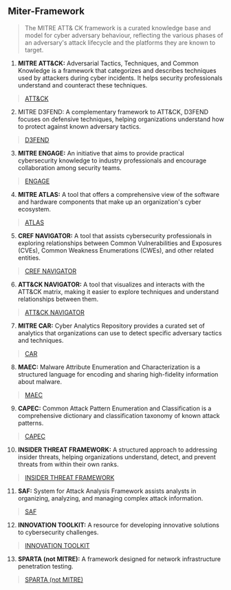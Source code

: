 ## Miter-Framework
> The MITRE ATT&amp; CK framework is a curated knowledge base and model for cyber adversary behaviour, reflecting the various phases of an adversary's attack lifecycle and the platforms they are known to target.

1. **MITRE ATT&CK:** Adversarial Tactics, Techniques, and Common Knowledge is a framework that categorizes and describes techniques used by attackers during cyber incidents. It helps security professionals understand and counteract these techniques.
>[ATT&CK](https://attack.mitre.org/)

2. MITRE D3FEND: A complementary framework to ATT&CK, D3FEND focuses on defensive techniques, helping organizations understand how to protect against known adversary tactics.
>[D3FEND](https://d3fend.mitre.org/)

3. **MITRE ENGAGE:** An initiative that aims to provide practical cybersecurity knowledge to industry professionals and encourage collaboration among security teams.
>[ENGAGE](https://engage.mitre.org/)

4. **MITRE ATLAS:** A tool that offers a comprehensive view of the software and hardware components that make up an organization's cyber ecosystem.
> [ATLAS](https://atlas.mitre.org/)

5. **CREF NAVIGATOR:** A tool that assists cybersecurity professionals in exploring relationships between Common Vulnerabilities and Exposures (CVEs), Common Weakness Enumerations (CWEs), and other related entities.
> [CREF NAVIGATOR](https://lnkd.in/dv6gecGY)

6. **ATT&CK NAVIGATOR:** A tool that visualizes and interacts with the ATT&CK matrix, making it easier to explore techniques and understand relationships between them.
> [ATT&CK NAVIGATOR](https://lnkd.in/ebjisdW6)

7. **MITRE CAR:** Cyber Analytics Repository provides a curated set of analytics that organizations can use to detect specific adversary tactics and techniques.
> [CAR](https://car.mitre.org/)

8. **MAEC:** Malware Attribute Enumeration and Characterization is a structured language for encoding and sharing high-fidelity information about malware.
> [MAEC](https://lnkd.in/drXBPvXm)

9. **CAPEC:** Common Attack Pattern Enumeration and Classification is a comprehensive dictionary and classification taxonomy of known attack patterns.
> [CAPEC](https://capec.mitre.org/)

10. **INSIDER THREAT FRAMEWORK:** A structured approach to addressing insider threats, helping organizations understand, detect, and prevent threats from within their own ranks.
> [INSIDER THREAT FRAMEWORK](https://lnkd.in/dbCD2BUD)

11. **SAF:** System for Attack Analysis Framework assists analysts in organizing, analyzing, and managing complex attack information.
>[SAF](https://saf.mitre.org/)

12. **INNOVATION TOOLKIT:** A resource for developing innovative solutions to cybersecurity challenges.
> [INNOVATION TOOLKIT](https://itk.mitre.org/)

13. **SPARTA (not MITRE):** A framework designed for network infrastructure penetration testing.
> [SPARTA (not MITRE)](https://lnkd.in/drm5f9ZQ)

    
